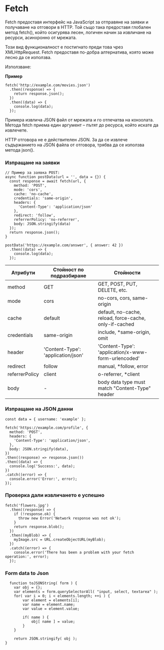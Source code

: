 # Fetch

Fetch предоставя интерфейс на JavaScript за отправяне на заявки и получаване на отговори в HTTP. Той също така предоставя глобален метод fetch(), който осигурява лесен, логичен начин за извличане на ресурси, асинхронно от мрежата.

Този вид функционалност е постигнато преди това чрез XMLHttpRequest. Fetch предоставя по-добра алтернатива, която може лесно да се използва.

Използване:

**Пример**

```
fetch('http://example.com/movies.json')
  .then((response) => {
    return response.json();
  })
  .then((data) => {
    console.log(data);
  });
```

Примера извлича JSON файл от мрежата и го отпечатва на конзолата. Метода fetch приема един аргумент – пътят до ресурса, който искате да извлечете.

HTTP отговора не е действителен JSON. За да се извлече съдържанието на JSON файла от отговора, трябва да се използва метода json().

###

### Изпращане на заявки

```
// Пример за заявка POST:
async function postData(url = '', data = {}) {
  const response = await fetch(url, {
    method: 'POST',
    mode: 'cors',
    cache: 'no-cache',
    credentials: 'same-origin', 
    headers: {
      'Content-Type': 'application/json'
    },
    redirect: 'follow',
    referrerPolicy: 'no-referrer',
    body: JSON.stringify(data)
  });
  return response.json();
}

postData('https://example.com/answer', { answer: 42 })
  .then((data) => {
    console.log(data); 
  });
```

| Атрибути       | Стойност по подразбиране           | Стойности                                              |
| -------------- | ---------------------------------- | ------------------------------------------------------ |
| method         | GET                                | GET, POST, PUT, DELETE, etc.                           |
| mode           | cors                               | no-cors, cors, same-origin                             |
| cache          | default                            | default, no-cache, reload, force-cache, only-if-cached |
| credentials    | same-origin                        | include, \*same-origin, omit                           |
| header         | 'Content-Type': 'application/json' | 'Content-Type': 'application/x-www-form-urlencoded'    |
| redirect       | follow                             | manual, \*follow, error                                |
| referrerPolicy | client                             | o-referrer, \*client                                   |
| body           | -                                  | body data type must match "Content-Type" header        |

###

### Изпращане на JSON данни

```
const data = { username: 'example' };

fetch('https://example.com/profile', {
  method: 'POST',
  headers: {
    'Content-Type': 'application/json',
  },
  body: JSON.stringify(data),
})
.then((response) => response.json())
.then((data) => {
  console.log('Success:', data);
})
.catch((error) => {
  console.error('Error:', error);
});
```

###

### Проверка дали извличането е успешно

```
fetch('flowers.jpg')
  .then((response) => {
    if (!response.ok) {
      throw new Error('Network response was not ok');
    }
    return response.blob();
  })
  .then((myBlob) => {
    myImage.src = URL.createObjectURL(myBlob);
  })
  .catch((error) => {
    console.error('There has been a problem with your fetch operation:', error);
  });
```

###

### Form data to Json

```
  function toJSONString( form ) {
	var obj = {};
	var elements = form.querySelectorAll( "input, select, textarea" );
	for( var i = 0; i < elements.length; ++i ) {
		var element = elements[i];
		var name = element.name;
		var value = element.value;

		if( name ) {
			obj[ name ] = value;
		}
	}

	return JSON.stringify( obj );
}
```
